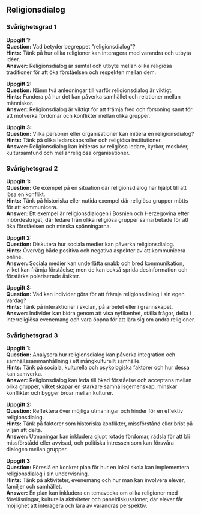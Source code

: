 ## Religionsdialog

### Svårighetsgrad 1

**Uppgift 1:**  
**Question:** Vad betyder begreppet "religionsdialog"?  
**Hints:** Tänk på hur olika religioner kan interagera med varandra och utbyta idéer.  
**Answer:** Religionsdialog är samtal och utbyte mellan olika religiösa traditioner för att öka förståelsen och respekten mellan dem.

**Uppgift 2:**  
**Question:** Nämn två anledningar till varför religionsdialog är viktigt.  
**Hints:** Fundera på hur det kan påverka samhället och relationer mellan människor.  
**Answer:** Religionsdialog är viktigt för att främja fred och försoning samt för att motverka fördomar och konflikter mellan olika grupper.

**Uppgift 3:**  
**Question:** Vilka personer eller organisationer kan initiera en religionsdialog?  
**Hints:** Tänk på olika ledarskapsroller och religiösa institutioner.  
**Answer:** Religionsdialog kan initieras av religiösa ledare, kyrkor, moskéer, kultursamfund och mellanreligiösa organisationer.

### Svårighetsgrad 2

**Uppgift 1:**  
**Question:** Ge exempel på en situation där religionsdialog har hjälpt till att lösa en konflikt.  
**Hints:** Tänk på historiska eller nutida exempel där religiösa grupper mötts för att kommunicera.  
**Answer:** Ett exempel är religionsdialogen i Bosnien och Herzegovina efter inbördeskriget, där ledare från olika religiösa grupper samarbetade för att öka förståelsen och minska spänningarna.

**Uppgift 2:**  
**Question:** Diskutera hur sociala medier kan påverka religionsdialog.  
**Hints:** Överväg både positiva och negativa aspekter av att kommunicera online.  
**Answer:** Sociala medier kan underlätta snabb och bred kommunikation, vilket kan främja förståelse; men de kan också sprida desinformation och förstärka polariserade åsikter.

**Uppgift 3:**  
**Question:** Vad kan individer göra för att främja religionsdialog i sin egen vardag?  
**Hints:** Tänk på interaktioner i skolan, på arbetet eller i grannskapet.  
**Answer:** Individer kan bidra genom att visa nyfikenhet, ställa frågor, delta i interreligiösa evenemang och vara öppna för att lära sig om andra religioner.

### Svårighetsgrad 3

**Uppgift 1:**  
**Question:** Analysera hur religionsdialog kan påverka integration och samhällssammanhållning i ett mångkulturellt samhälle.  
**Hints:** Tänk på sociala, kulturella och psykologiska faktorer och hur dessa kan samverka.  
**Answer:** Religionsdialog kan leda till ökad förståelse och acceptans mellan olika grupper, vilket skapar en starkare samhällsgemenskap, minskar konflikter och bygger broar mellan kulturer.

**Uppgift 2:**  
**Question:** Reflektera över möjliga utmaningar och hinder för en effektiv religionsdialog.  
**Hints:** Tänk på faktorer som historiska konflikter, missförstånd eller brist på viljan att delta.  
**Answer:** Utmaningar kan inkludera djupt rotade fördomar, rädsla för att bli missförstådd eller avvisad, och politiska intressen som kan försvåra dialogen mellan grupper.

**Uppgift 3:**  
**Question:** Föreslå en konkret plan för hur en lokal skola kan implementera religionsdialog i sin undervisning.  
**Hints:** Tänk på aktiviteter, evenemang och hur man kan involvera elever, familjer och samhället.  
**Answer:** En plan kan inkludera en temavecka om olika religioner med föreläsningar, kulturella aktiviteter och paneldiskussioner, där elever får möjlighet att interagera och lära av varandras perspektiv.